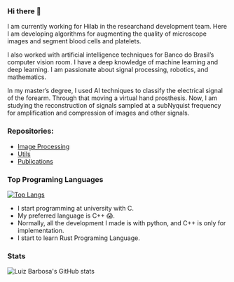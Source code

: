 ### Hi there 👋


I am currently working for Hilab in the researchand development team. Here I am developing algorithms for augmenting the quality of microscope images and segment blood cells and platelets.

I also worked with artificial intelligence techniques for Banco do Brasil’s computer vision room. I have a deep knowledge of machine learning and deep learning. I am passionate about signal processing, robotics, and mathematics. 

In my master’s degree, I used AI techniques to classify the electrical signal of the forearm. Through that moving a virtual hand prosthesis. Now, I am studying the reconstruction of signals sampled at a subNyquist frequency for amplification and compression of images and other signals.


### Repositories:

- [Image Processing](https://github.com/lujoba/ImageProcessing)
- [Utils](https://github.com/lujoba/Utils)
- [Publications](https://github.com/lujoba/Documents)

### Top Programing Languages

[![Top Langs](https://github-readme-stats.vercel.app/api/top-langs/?username=lujoba)](https://github.com/anuraghazra/github-readme-stats&theme=dark)

- I start programming at university with C.
- My preferred language is C++ 😱.
- Normally, all the development I made is with python, and C++ is only for implementation.
- I start to learn Rust Programing Language.

### Stats

![Luiz Barbosa's GitHub stats](https://github-readme-stats.vercel.app/api?username=lujoba&show_icons=true&theme=dark)

<!--
**lujoba/lujoba** is a ✨ _special_ ✨ repository because its `README.md` (this file) appears on your GitHub profile.

Here are some ideas to get you started:

- 🔭 I’m currently working on ...
- 🌱 I’m currently learning ...
- 👯 I’m looking to collaborate on ...
- 🤔 I’m looking for help with ...
- 💬 Ask me about ...
- 📫 How to reach me: ...
- 😄 Pronouns: ...
- ⚡ Fun fact: ...
-->
